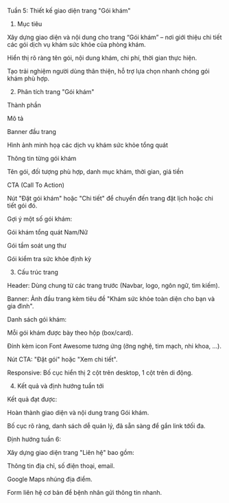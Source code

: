 Tuần 5: Thiết kế giao diện trang "Gói khám"

1. Mục tiêu

Xây dựng giao diện và nội dung cho trang “Gói khám” – nơi giới thiệu chi tiết các gói dịch vụ khám sức khỏe của phòng khám.

Hiển thị rõ ràng tên gói, nội dung khám, chi phí, thời gian thực hiện.

Tạo trải nghiệm người dùng thân thiện, hỗ trợ lựa chọn nhanh chóng gói khám phù hợp.

2. Phân tích trang "Gói khám"

Thành phần

Mô tả

Banner đầu trang

Hình ảnh minh họạ các dịch vụ khám sức khỏe tổng quát

Thông tin từng gói khám

Tên gói, đối tượng phù hợp, danh mục khám, thời gian, giá tiền

CTA (Call To Action)

Nút "Đặt gói khám" hoặc "Chi tiết" để chuyển đến trang đặt lịch hoặc chi tiết gói đó.

Gợi ý một số gói khám:

Gói khám tổng quát Nam/Nữ

Gói tầm soát ung thư

Gói kiểm tra sức khỏe định kỳ

3. Cấu trúc trang

Header: Dùng chung từ các trang trước (Navbar, logo, ngôn ngữ, tìm kiếm).

Banner: Ảnh đầu trang kèm tiêu đề "Khám sức khỏe toàn diện cho bạn và gia đình".

Danh sách gói khám:

Mỗi gói khám được bày theo hộp (box/card).

Đính kèm icon Font Awesome tương ứng (ởng nghệ, tim mạch, nhi khoa, ...).

Nút CTA: "Đặt gói" hoặc "Xem chi tiết".

Responsive: Bố cục hiển thị 2 cột trên desktop, 1 cột trên di động.

4. Kết quả và định hướng tuần tới

Kết quả đạt được:

Hoàn thành giao diện và nội dung trang Gói khám.

Bố cục rõ ràng, danh sách dễ quản lý, đã sẵn sàng để gắn link tớối đa.

Định hướng tuần 6:

Xây dựng giao diện trang "Liên hệ" bao gồm:

Thông tin địa chỉ, số điện thoại, email.

Google Maps nhúng địa điểm.

Form liên hệ cơ bản để bệnh nhân gửi thông tin nhanh.
